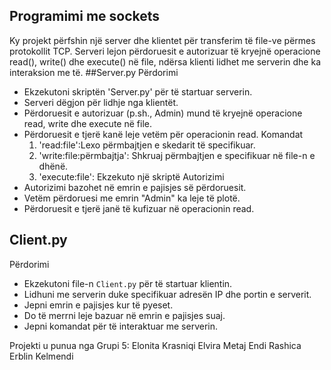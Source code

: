 ## Programimi me sockets
Ky projekt përfshin një server dhe klientet për transferim të file-ve  përmes protokollit TCP. Serveri lejon përdoruesit e autorizuar të kryejnë operacione read(), write() dhe execute() në file, ndërsa klienti lidhet me serverin dhe ka interaksion me të.
##Server.py
Përdorimi
- Ekzekutoni skriptën 'Server.py' për të startuar serverin.
- Serveri dëgjon për lidhje nga klientët.
- Përdoruesit e autorizuar (p.sh., Admin) mund të kryejnë operacione read, write dhe execute në file.
- Përdoruesit e tjerë kanë leje vetëm për operacionin read.
  Komandat
  1. 'read:file':Lexo përmbajtjen e skedarit të specifikuar.
  2. 'write:file:përmbajtja': Shkruaj përmbajtjen e specifikuar në file-n e dhënë.
  3. 'execute:file': Ekzekuto një skriptë
   Autorizimi
- Autorizimi bazohet në emrin e pajisjes së përdoruesit.
- Vetëm përdoruesi me emrin "Admin" ka leje të plotë.
- Përdoruesit e tjerë janë të kufizuar në operacionin read.

## Client.py 
Përdorimi 
- Ekzekutoni file-n `Client.py` për të startuar klientin.
- Lidhuni me serverin duke specifikuar adresën IP dhe portin e serverit.
- Jepni emrin e pajisjes kur të pyeset.
- Do të merrni leje bazuar në emrin e pajisjes suaj.
- Jepni komandat për të interaktuar me serverin.






Projekti u punua nga Grupi 5:
Elonita Krasniqi
Elvira Metaj
Endi Rashica
Erblin Kelmendi
